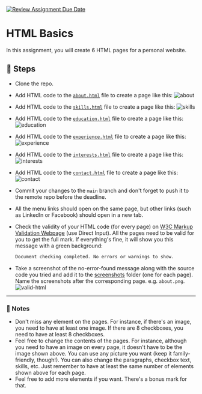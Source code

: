 [![Review Assignment Due Date](https://classroom.github.com/assets/deadline-readme-button-24ddc0f5d75046c5622901739e7c5dd533143b0c8e959d652212380cedb1ea36.svg)](https://classroom.github.com/a/UZYZ4Z2k)
# HTML Basics
In this assignment, you will create 6 HTML pages for a personal website.

## :foot: Steps
- Clone the repo.
- Add HTML code to the [`about.html`](./about.html) file to create a page like this:
![about](https://res.cloudinary.com/mkf/image/upload/v1673847014/ENSF-381/HTML/About_chru9o.png)
- Add HTML code to the [`skills.html`](./skills.html) file to create a page like this:
![skills](https://res.cloudinary.com/mkf/image/upload/v1673847014/ENSF-381/HTML/Skills_rfyaom.png)
- Add HTML code to the [`education.html`](./education.html) file to create a page like this:
![education](https://res.cloudinary.com/mkf/image/upload/v1673847014/ENSF-381/HTML/Education_kq4swc.png)
- Add HTML code to the [`experience.html`](./experience.html) file to create a page like this:
![experience](https://res.cloudinary.com/mkf/image/upload/v1673847014/ENSF-381/HTML/Experience_pr2zlw.png)
- Add HTML code to the [`interests.html`](./interests.html) file to create a page like this:
![interests](https://res.cloudinary.com/mkf/image/upload/v1673847014/ENSF-381/HTML/Interests_repzys.png)
- Add HTML code to the [`contact.html`](./contact.html) file to create a page like this:
![contact](https://res.cloudinary.com/mkf/image/upload/v1673847014/ENSF-381/HTML/Contact_fqyoou.png)
- Commit your changes to the `main` branch and don't forget to push it to the remote repo before the deadline.
- All the menu links should open on the same page, but other links (such as LinkedIn or Facebook) should open in a new tab.
- Check the validity of your HTML code (for every page) on [W3C Markup Validation Webpage](https://validator.w3.org/#validate_by_input) (use Direct Input). All the pages need to be valid for you to get the full mark. If everything's fine, it will show you this message with a green background:

    ```bash
    Document checking completed. No errors or warnings to show.
    ```
- Take a screenshot of the no-error-found message along with the source code you tried and add it to the [screenshots](./screenshots/) folder (one for each page). Name the screenshots after the corresponding page. e.g. `about.png`.
![valid-html](https://res.cloudinary.com/mkf/image/upload/v1673848282/ENSF-381/HTML/html-valid_bwtb8l.png)

---

### :page_with_curl: Notes
- Don't miss any element on the pages. For instance, if there's an image, you need to have at least one image. If there are 8 checkboxes, you need to have at least 8 checkboxes.
- Feel free to change the contents of the pages. For instance, although you need to have an image on every page, it doesn't have to be the image shown above. You can use any picture you want (keep it family-friendly, though!). You can also change the paragraphs, checkbox text, skills, etc. Just remember to have at least the same number of elements shown above for each page.
- Feel free to add more elements if you want. There's a bonus mark for that. 